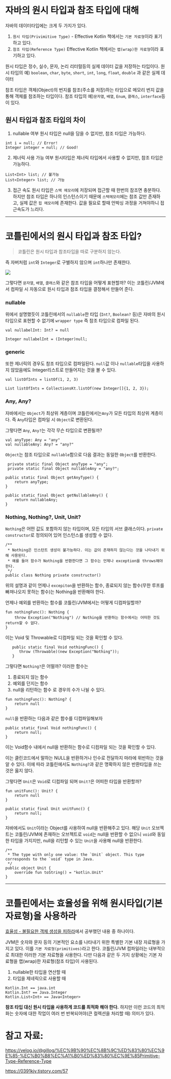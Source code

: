 # 자바의 원시 타입과 참조 타입에 대해

자바의 데이터타입에는 크게 두 가지가 있다.
1. `원시 타입(Privimitive Type)` - Effective Kotlin 책에서는 `기본 자료형`이라 표기하고 있다.
2. `참조 타입(Reference Type)`  Effective Kotlin 책에서는 `랩(wrap)한 자료형`이라 표기하고 있다.

원시 타입은 정수, 실수, 문자, 논리 리터럴등의 실제 데이터 값을 저장하는 타입이다.
원시 타입의 예) `boolean`, `char`, `byte`, `short`, `int`, `long`, `float`, `double` 과 같은 실제 데이터

참조 타입은 객체(Object)의 번지를 참조(주소를 저장)하는 타입으로 메모리 번지 값을 통해 객체를 참조하는 타입이다.
참조 타입의 예)`문자열`, `배열`, `Enum`, `클래스`, `interface`등이 있다.  

## 원시 타입과 참조 타입의 차이

1. nullable 여부
원시 타입은 null을 담을 수 없지만, 참조 타입은 가능하다.
```
int i = null; // Error!
Integer integer = null; // Good!
```

2. 제너릭 사용 가능 여부
원시타입은 제너릭 타입에서 사용할 수 없지만, 참조 타입은 가능하다.
```
List<Int> list; // 불가능
List<Integer> list; // 가능
```

3. 접근 속도
원시 타입은 `스택 메모리`에 저장되며 접근할 때 한번의 참조면 충분하다.
하지만 참조 타입은 하나의 인스턴스이기 때문에 `스택메모리`에는 참조 값만 존재하고, 실제 값은 `힙 메모리`에 존재한다. 값을 필요로 할때 언박싱 과정을 거쳐야하니 접근속도가 느리다.

---

# 코틀린에서의 원시 타입과 참조 타입?

> 코틀린은 원시 타입과 참조타입을 따로 구분하지 않는다.

즉 자버처럼 `int`와 `Integer`로 구별하지 않으며 `int`하나만 존재한다.

![](https://velog.velcdn.com/images/cksgodl/post/87afa631-2aee-49b3-be98-dc77be3b6a70/image.png)

그렇다면 `문자열`, `배열`, `클래스`와 같은 참조 타입을 어떻게 표현할까? 이는 코틀린/JVM에서 컴파일 시 자동으로 원시 타입과 참조 타입을 결정해서 만들어 준다.

### nullable

위에서 설명했듯이 코틀린에서의 `nullable`한 타입 (`Int?`, `Boolean?` 등)은 자바의 원시타입으로 표현할 수 없기에 `wrapper type` 즉 참조 타입으로 컴파일 된다.
```
val nullabelInt: Int? = null

Integer nullabelInt = (Integer)null;
```

### generic
또한 제너릭의 경우도 참조 타입으로 컴파일된다. `null`값 이나 `nullable`타입을 사용하지 않았음에도 Integer리스트로 만들어지는 것을 볼 수 있다.
```
val listOfInts = listOf(1, 2, 3)

List listOfInts = CollectionsKt.listOf(new Integer[]{1, 2, 3});
```
### Any, Any?

자바에서는 `Object`가 최상위 계층이며 코틀린에서는`Any`가 모든 타입의 최상위 계층이다.
즉 `Any`타입은 컴파일 시 `Object`로 변환된다.

그렇다면 `Any`, `Any?`는 각각 무슨 타입으로 변환될까?
```
val anyType: Any = "any"
val nullableAny: Any? = "any?"
```

`Object`는 참조 타입으로 `nullable`함으로 다음 결과는 동일한 `Object`를 반환한다.

```
 private static final Object anyType = "any";
 private static final Object nullableAny = "any?";

public static final Object getAnyType() {
	return anyType;
}

public static final Object getNullableAny() {
	return nullableAny;
}
```

### Nothing, Nothing?, Unit, Unit? 

`Nothing`은 어떤 값도 포함하지 않는 타입이며, 모든 타입의 서브 클래스이다. `private constructor`로 정의되어 있어 인스턴스를 생성할 수 없다.
```
/**
 * Nothing은 인스턴트 생성이 불가능하다. 이는 값이 존재하지 않는다는 것을 나타내기 위해 사용된다.
 * 예를 들어 함수가 Nothing을 반환한다면 그 함수는 언제나 exception을 throws해야 한다.
 */
public class Nothing private constructor()
```

위의 설명과 같이 언제나 `excepiton`을 반환하는 함수, 종료되지 않는 함수(무한 루프를 빠져나오지 못하는 함수)는 Nothing을 반환해야 한다.

언제나 예외를 반환하는 함수를 코틀린/JVM에서는 어떻게 디컴파일할까?
```
fun nothingFunc(): Nothing {
    throw Exception("Nothing") // Nothing을 반환하는 함수에서는 어떠한 것도 return할 수 없다.
}
```

이는 Void 및 Throwable로 디컴파일 되는 것을 확인할 수 있다.

```
   public static final Void nothingFunc() {
      throw (Throwable)(new Exception("Nothing"));
   }
```

그렇다면 `Nothing?`은 어떨까? 이러한 함수는
1. 종료되지 않는 함수
2. 예외를 던지는 함수
3. null을 리턴하는 함수
로 경우의 수가 나뉠 수 있다.


```
fun nothingFunc(): Nothing? {
    return null
}
```

`null`을 반환하는 다음과 같은 함수를 디컴파일해보자

```
public static final Void nothingFunc() {
	return null;
}
```
이는 Void함수 내에서 null을 반환하는 함수로 디컴파일 되는 것을 확인할 수 있다.

이는 클린코드에서 말하는 NULL을 반환하거나 인수로 전달하지 마라에 위반하는 것을 알 수 있다. 이에 따라 코틀린에서도 `Nothing?`과 같은 명확하지 않은 반환타입을 쓰는 것은 옳지 않다.

그렇다면 `Unit`은 `Void`로 디컴파일 되며 `Unit?`은 어떠한 타입을 반환할까?

```
fun unitFunc(): Unit? {
    return null
}
```

```
public static final Unit unitFunc() {
	return null;
}
```

자바에서도 `Unit`이라는 Object를 사용하여 null을 반환해주고 있다. 해당 `Unit` 오브젝트는 코틀린/JVM에 존재하는 오브젝트로 `void`는 null을 반환할 수 없으니 `void`와 동일한 타입을 가지지만, null을 리턴할 수 있는 `Unit`을 사용해 null을 반환한다.
```
/**
 * The type with only one value: the `Unit` object. This type corresponds to the `void` type in Java.
 */
public object Unit {
    override fun toString() = "kotlin.Unit"
}
```

---

# 코틀린에서는 효율성을 위해 원시타입(기본 자료형)을 사용하라

[효율성 - 불필요한 객체 생성을 피하라](https://velog.io/@cksgodl/Kotlin-%ED%9A%A8%EC%9C%A8%EC%84%B1-%EB%B6%88%ED%95%84%EC%9A%94%ED%95%9C-%EA%B0%9D%EC%B2%B4-%EC%83%9D%EC%84%B1%EC%9D%84-%ED%94%BC%ED%95%98%EB%9D%BC)에서 공부했던 내용 중 하나이다.

JVM은 숫자와 문자 등의 기본적인 요소를 나타내기 위한 특별한 기본 내장 자료형을 가지고 있다. 이를 `기본 자료형(primitives)`라고 한다. 코틀린/JVM 컴파일러는 내부적으로 최대한 이러한 기본 자료형을 사용한다. 다만 다음과 같은 두 가지 상황에는 기본 자료형을 랩(wrap)한 자료형(참조 타입)이 사용된다.

1. nullable한 타입을 연산할 때
2. 타입을 제네릭으로 사용할 때

```
Kotlin.Int == java.int
Kotlin.Int? == Java.Integer
Kotlin.List<Int> == Java<Integer>
```

**참조 타입 대신 원시 타입을 사용하게 코드를 최적화 해야 한다.** 하지만 이런 코드의 최적화는 숫자에 대한 작업이 여러 번 반복되어야(큰 컬렉션을 처리할 때) 의미가 있다.


# 참고 자료:

https://velog.io/@gillog/%EC%9B%90%EC%8B%9C%ED%83%80%EC%9E%85-%EC%B0%B8%EC%A1%B0%ED%83%80%EC%9E%85Primitive-Type-Reference-Type

https://0391kjy.tistory.com/57
